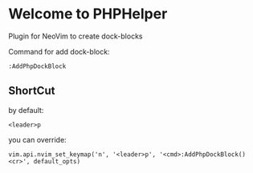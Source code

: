 # Welcome to PHPHelper
Plugin for NeoVim to create dock-blocks


Command for add dock-block:

    :AddPhpDockBlock

## ShortCut

by default: 

    <leader>p

you can override:

	vim.api.nvim_set_keymap('n', '<leader>p', '<cmd>:AddPhpDockBlock()<cr>', default_opts)

